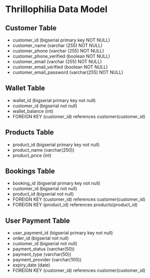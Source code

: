 # Thrillophilia Data Model

## Customer Table
- customer_id (bigserial primary key NOT NULL) 
- customer_name (varchar (255) NOT NULL)
- customer_phone (varchar (255) NOT NULL)
- customer_phone_verified (boolean NOT NULL)
- customer_email (varchar (255) NOT NULL) 
- customer_email_verified (boolean NOT NULL)
- customer_email_password (varchar(255) NOT NULL)

## Wallet Table 
- wallet_id (bigserial primary key not null)
- customer_id (bigserial not null)
- wallet_balance (int)
- FOREIGN KEY (customer_id) references customer(customer_id)

## Products Table
- product_id (bigserial primary key not null)
- product_name (varchar(250))
- product_price (int)

## Bookings Table
- booking_id (bigserial primary key not null)
- customer_id (bigserial not null)
- product_id (bigserial not null)
- FOREIGN KEY (customer_id) references customer(customer_id)
- FOREIGN KEY (product_id) references products(product_id)

## User Payment Table
- user_payment_id (bigserial primary key not null)
- order_id (bigserial not null)
- customer_id (bigserial not null)
- payment_status (varchar(50))
- payment_type (varchar(50))
- payment_provider (varchar(100))
- expiry_date (date)
- FOREIGN KEY (customer_id) references customer(customer_id)